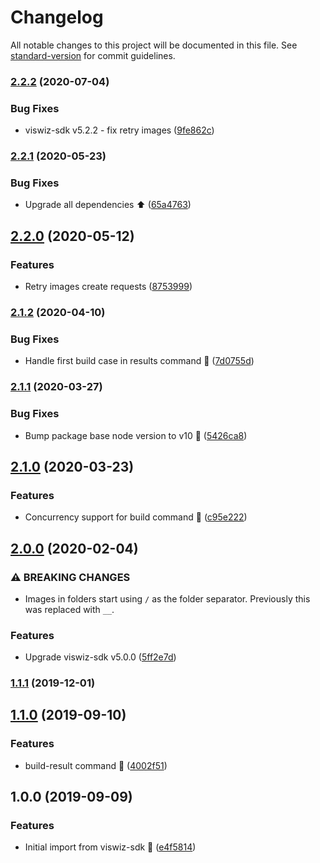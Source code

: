 # Changelog

All notable changes to this project will be documented in this file. See [standard-version](https://github.com/conventional-changelog/standard-version) for commit guidelines.

### [2.2.2](https://github.com/viswiz-io/viswiz-cli/compare/v2.2.1...v2.2.2) (2020-07-04)


### Bug Fixes

* viswiz-sdk v5.2.2 - fix retry images ([9fe862c](https://github.com/viswiz-io/viswiz-cli/commit/9fe862cdd83f4fea3394944cb85b0c977b205cea))

### [2.2.1](https://github.com/viswiz-io/viswiz-cli/compare/v2.2.0...v2.2.1) (2020-05-23)


### Bug Fixes

* Upgrade all dependencies :arrow_up: ([65a4763](https://github.com/viswiz-io/viswiz-cli/commit/65a4763888ac57130d1b1474ecc9d6c29484d90a))

## [2.2.0](https://github.com/viswiz-io/viswiz-cli/compare/v2.1.2...v2.2.0) (2020-05-12)


### Features

* Retry images create requests ([8753999](https://github.com/viswiz-io/viswiz-cli/commit/875399909e807c2a39f0f118794c48461862f274))

### [2.1.2](https://github.com/viswiz-io/viswiz-cli/compare/v2.1.1...v2.1.2) (2020-04-10)


### Bug Fixes

* Handle first build case in results command :tada: ([7d0755d](https://github.com/viswiz-io/viswiz-cli/commit/7d0755dd58d43fc7bd01f645d8e1ec74f2bd6ea8))

### [2.1.1](https://github.com/viswiz-io/viswiz-cli/compare/v2.1.0...v2.1.1) (2020-03-27)


### Bug Fixes

* Bump package base node version to v10 :bug: ([5426ca8](https://github.com/viswiz-io/viswiz-cli/commit/5426ca82bff9749806070e3690e1b8376e52ee6d))

## [2.1.0](https://github.com/viswiz-io/viswiz-cli/compare/v2.0.0...v2.1.0) (2020-03-23)


### Features

* Concurrency support for build command :tada: ([c95e222](https://github.com/viswiz-io/viswiz-cli/commit/c95e22284bffea84291f2e2310c24b79d8c5c990))

## [2.0.0](https://github.com/viswiz-io/viswiz-cli/compare/v1.1.1...v2.0.0) (2020-02-04)


### ⚠ BREAKING CHANGES

* Images in folders start using `/` as the folder separator. Previously this was replaced with `__`.

### Features

* Upgrade viswiz-sdk v5.0.0 ([5ff2e7d](https://github.com/viswiz-io/viswiz-cli/commit/5ff2e7d9079cf689dd62c29fbcf5c7175549081b))

### [1.1.1](https://github.com/viswiz-io/viswiz-cli/compare/v1.1.0...v1.1.1) (2019-12-01)

## [1.1.0](https://github.com/viswiz-io/viswiz-cli/compare/v1.0.0...v1.1.0) (2019-09-10)


### Features

* build-result command :tada: ([4002f51](https://github.com/viswiz-io/viswiz-cli/commit/4002f51))

## 1.0.0 (2019-09-09)


### Features

* Initial import from viswiz-sdk :truck: ([e4f5814](https://github.com/viswiz-io/viswiz-cli/commit/e4f5814))
